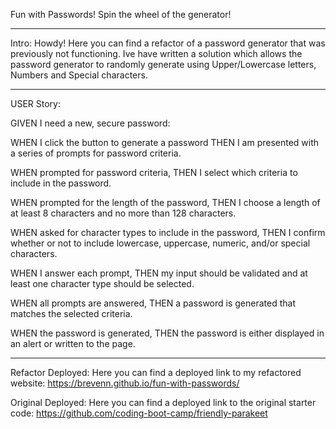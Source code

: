 Fun with Passwords! Spin the wheel of the generator!
_____________________________________________________________________________________________
Intro:
Howdy! Here you can find a refactor of a password generator that was previously not functioning. Ive have written a solution which allows the password generator to randomly generate using Upper/Lowercase letters, Numbers and Special characters.
_____________________________________________________________________________________________

USER Story:

GIVEN I need a new, secure password: 

WHEN I click the button to generate a password
THEN I am presented with a series of prompts for password criteria. 

WHEN prompted for password criteria, 
THEN I select which criteria to include in the password. 

WHEN prompted for the length of the password, 
THEN I choose a length of at least 8 characters and no more than 128 characters. 

WHEN asked for character types to include in the password, 
THEN I confirm whether or not to include lowercase, uppercase, numeric, and/or special characters. 

WHEN I answer each prompt, 
THEN my input should be validated and at least one character type should be selected. 

WHEN all prompts are answered, 
THEN a password is generated that matches the selected criteria. 

WHEN the password is generated, 
THEN the password is either displayed in an alert or written to the page.
_____________________________________________________________________________________________

Refactor Deployed:
 Here you can find a deployed link to my refactored website: https://brevenn.github.io/fun-with-passwords/

Original Deployed:
Here you can find a deployed link to the original starter code: https://github.com/coding-boot-camp/friendly-parakeet